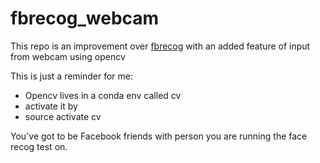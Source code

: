 
# fbrecog_webcam

This repo is an improvement over [fbrecog](https://github.com/samj1912/fbrecog) with an added feature of input from webcam using opencv

This is just a reminder for me:

* Opencv lives in a conda env called cv
* activate it by
* source activate cv

You've got to be Facebook friends with person you are running the face recog test on.
